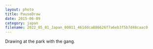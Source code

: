 ```yaml
---
layout: photo
title: PauseDraw
date: 2015-06-09
category: japan
filename: 2022_05_01_Japan_00011_461ddca886626f7a6eb3f5b7d48caac0
---
```

Drawing at the park with the gang.
